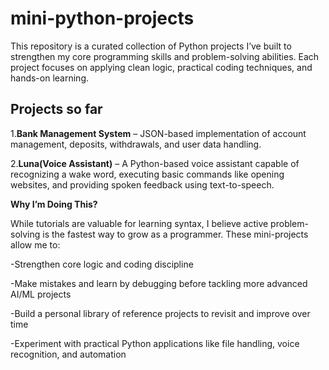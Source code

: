 # mini-python-projects

This repository is a curated collection of Python projects I’ve built to strengthen my core programming skills and problem-solving abilities. Each project focuses on applying clean logic, practical coding techniques, and hands-on learning.

## Projects so far

1.**Bank Management System** – JSON-based implementation of account management, deposits, withdrawals, and user data handling.

2.**Luna(Voice Assistant)** – A Python-based voice assistant capable of recognizing a wake word, executing basic commands like opening websites, and providing spoken feedback using text-to-speech.



**Why I’m Doing This?**

While tutorials are valuable for learning syntax, I believe active problem-solving is the fastest way to grow as a programmer. These mini-projects allow me to:

-Strengthen core logic and coding discipline

-Make mistakes and learn by debugging before tackling more advanced AI/ML projects

-Build a personal library of reference projects to revisit and improve over time

-Experiment with practical Python applications like file handling, voice recognition, and automation

